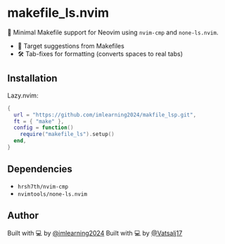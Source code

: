 # makefile_ls.nvim

🔧 Minimal Makefile support for Neovim using `nvim-cmp` and `none-ls.nvim`.

- 🧠 Target suggestions from Makefiles
- 🛠️ Tab-fixes for formatting (converts spaces to real tabs)

## Installation

Lazy.nvim:

```lua
{
  url = "https://github.com/imlearning2024/makfile_lsp.git",
  ft = { "make" },
  config = function()
    require("makefile_ls").setup()
  end,
}
```

## Dependencies

- `hrsh7th/nvim-cmp`
- `nvimtools/none-ls.nvim`

## Author

Built with 💻 by [@imlearning2024](https://github.com/imlearning2024)
Built with 💻 by [@Vatsalj17](https://github.com/Vatsalj17)
